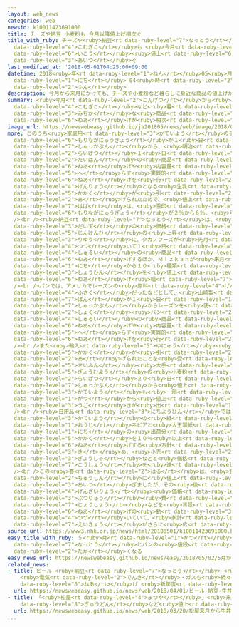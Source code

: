 ```yaml
---
layout: web_news
categories: web
newsid: k10011423691000
title: チーズや納豆 小麦粉も 今月以降値上げ相次ぐ
title_with_ruby: チーズや<ruby>納豆<rt data-ruby-level="7">なっとう</rt></ruby> <ruby>小麦粉<rt
  data-ruby-level="4">こむぎこ</rt></ruby>も <ruby>今月<rt data-ruby-level="2">こんげつ</rt></ruby><ruby>以降<rt
  data-ruby-level="6">いこう</rt></ruby><ruby>値上<rt data-ruby-level="6">ねあ</rt></ruby>げ<ruby>相次<rt
  data-ruby-level="3">あいつ</rt></ruby>ぐ
last_modified_at: '2018-05-01T04:25:00+09:00'
datetime: 2018<ruby>年<rt data-ruby-level="1">ねん</rt></ruby>05<ruby>月<rt data-ruby-level="1">がつ</rt></ruby>01<ruby>日<rt
  data-ruby-level="1">にち</rt></ruby> 04<ruby>時<rt data-ruby-level="2">じ</rt></ruby>25<ruby>分<rt
  data-ruby-level="2">ふん</rt></ruby>
description: 今月から来月にかけても、チーズや小麦粉など暮らしに身近な商品の値上げが相次ぎます。
summary: <ruby>今月<rt data-ruby-level="2">こんげつ</rt></ruby>から<ruby>来月<rt data-ruby-level="2">らいげつ</rt></ruby>にかけても、チーズや<ruby>小麦粉<rt
  data-ruby-level="4">こむぎこ</rt></ruby>など<ruby>暮<rt data-ruby-level="6">く</rt></ruby>らしに<ruby>身近<rt
  data-ruby-level="3">みぢか</rt></ruby>な<ruby>商品<rt data-ruby-level="3">しょうひん</rt></ruby>の<ruby>値上<rt
  data-ruby-level="6">ねあ</rt></ruby>げが<ruby>相次<rt data-ruby-level="3">あいつ</rt></ruby>ぎます。
image_url: https://newswebeasy.github.io/ja201805/news/web/image/2018/05/01/K10011423691_1805010018_1805010425_01_02.jpg
more: このうち<ruby>家庭用<rt data-ruby-level="3">かていよう</rt></ruby>のチーズは、<ruby>雪印<rt data-ruby-level="4">ゆきじるし</rt></ruby>メグミルクと<ruby>森永乳業<rt
  data-ruby-level="6">もりながにゅうぎょう</rt></ruby>が１<ruby>日<rt data-ruby-level="1">にち</rt></ruby>の<ruby>出荷分<rt
  data-ruby-level="7">しゅっかぶん</rt></ruby>から、<ruby>明治<rt data-ruby-level="4">めいじ</rt></ruby>が<ruby>来月<rt
  data-ruby-level="2">らいげつ</rt></ruby>１<ruby>日<rt data-ruby-level="1">にち</rt></ruby>から、いずれも<ruby>大半<rt
  data-ruby-level="2">たいはん</rt></ruby>の<ruby>商品<rt data-ruby-level="3">しょうひん</rt></ruby>で、<ruby>値上<rt
  data-ruby-level="6">ねあ</rt></ruby>げや<ruby>内容量<rt data-ruby-level="5">ないようりょう</rt></ruby>を<ruby>減<rt
  data-ruby-level="5">へ</rt></ruby>らす<ruby>実質的<rt data-ruby-level="5">じっしつてき</rt></ruby>な<ruby>値上<rt
  data-ruby-level="6">ねあ</rt></ruby>げを<ruby>行<rt data-ruby-level="2">おこな</rt></ruby>います。<ruby>原料<rt
  data-ruby-level="4">げんりょう</rt></ruby>となる<ruby>生乳<rt data-ruby-level="6">せいにゅう</rt></ruby>の<ruby>価格<rt
  data-ruby-level="5">かかく</rt></ruby>が<ruby>引<rt data-ruby-level="2">ひ</rt></ruby>き<ruby>上<rt
  data-ruby-level="2">あ</rt></ruby>げられたためで、<ruby>値上<rt data-ruby-level="6">ねあ</rt></ruby>げ<ruby>幅<rt
  data-ruby-level="7">はば</rt></ruby>は、<ruby>雪印<rt data-ruby-level="4">ゆきじるし</rt></ruby>メグミルクが４％から１７％、<ruby>森永乳業<rt
  data-ruby-level="6">もりながにゅうぎょう</rt></ruby>が２％から６％、<ruby>明治<rt data-ruby-level="4">めいじ</rt></ruby>が４％から１１％となっています。<br
  /><br /><ruby>納豆<rt data-ruby-level="7">なっとう</rt></ruby>は、<ruby>原料<rt data-ruby-level="4">げんりょう</rt></ruby>の<ruby>大豆<rt
  data-ruby-level="3">だいず</rt></ruby>の<ruby>価格<rt data-ruby-level="5">かかく</rt></ruby>や<ruby>人件費<rt
  data-ruby-level="5">じんけんひ</rt></ruby>の<ruby>上昇<rt data-ruby-level="7">じょうしょう</rt></ruby>を<ruby>理由<rt
  data-ruby-level="3">りゆう</rt></ruby>に、タカノフーズが<ruby>先月<rt data-ruby-level="1">せんげつ</rt></ruby>に<ruby>続<rt
  data-ruby-level="4">つづ</rt></ruby>いて１<ruby>日<rt data-ruby-level="1">にち</rt></ruby>から５<ruby>種類<rt
  data-ruby-level="4">しゅるい</rt></ruby>の<ruby>商品<rt data-ruby-level="3">しょうひん</rt></ruby>を<ruby>値上<rt
  data-ruby-level="6">ねあ</rt></ruby>げするほか、Ｍｉｚｋａｎが<ruby>来月<rt data-ruby-level="2">らいげつ</rt></ruby>１<ruby>日<rt
  data-ruby-level="1">にち</rt></ruby>から１０<ruby>種類<rt data-ruby-level="4">しゅるい</rt></ruby>の<ruby>商品<rt
  data-ruby-level="3">しょうひん</rt></ruby>を<ruby>値上<rt data-ruby-level="6">ねあ</rt></ruby>げします。いずれも<ruby>値上<rt
  data-ruby-level="6">ねあ</rt></ruby>げ<ruby>幅<rt data-ruby-level="7">はば</rt></ruby>は１０％から２０％です。<br
  /><br />パンでは、アメリカでレーズンの<ruby>原料<rt data-ruby-level="4">げんりょう</rt></ruby>となるブドウが<ruby>不作<rt
  data-ruby-level="4">ふさく</rt></ruby>だったなどとして、<ruby>山崎製<rt data-ruby-level="7">やまざきせい</rt></ruby><ruby>パン<rt
  data-ruby-level="7">ぱん</rt></ruby>が１<ruby>日<rt data-ruby-level="1">にち</rt></ruby>の<ruby>出荷分<rt
  data-ruby-level="7">しゅっかぶん</rt></ruby>からレーズンを<ruby>使<rt data-ruby-level="3">つか</rt></ruby>った<ruby>食<rt
  data-ruby-level="2">しょく</rt></ruby><ruby>パン<rt data-ruby-level="2">ぱん</rt></ruby>など７<ruby>種類<rt
  data-ruby-level="4">しゅるい</rt></ruby>の<ruby>商品<rt data-ruby-level="3">しょうひん</rt></ruby>で、<ruby>値上<rt
  data-ruby-level="6">ねあ</rt></ruby>げや<ruby>内容量<rt data-ruby-level="5">ないようりょう</rt></ruby>を<ruby>減<rt
  data-ruby-level="5">へ</rt></ruby>らす<ruby>実質的<rt data-ruby-level="5">じっしつてき</rt></ruby>な<ruby>値上<rt
  data-ruby-level="6">ねあ</rt></ruby>げを<ruby>行<rt data-ruby-level="2">おこな</rt></ruby>います。<br
  /><br />また<ruby>輸入<rt data-ruby-level="5">ゆにゅう</rt></ruby><ruby>小麦<rt data-ruby-level="2">こむぎ</rt></ruby>の<ruby>価格<rt
  data-ruby-level="5">かかく</rt></ruby>が<ruby>引<rt data-ruby-level="2">ひ</rt></ruby>き<ruby>上<rt
  data-ruby-level="2">あ</rt></ruby>げられたことを<ruby>受<rt data-ruby-level="3">う</rt></ruby>けて、<ruby>製粉<rt
  data-ruby-level="5">せいふん</rt></ruby><ruby>大手<rt data-ruby-level="1">おおて</rt></ruby>が、<ruby>業務用<rt
  data-ruby-level="5">ぎょうむよう</rt></ruby>の<ruby>小麦粉<rt data-ruby-level="4">こむぎこ</rt></ruby>を<ruby>来月<rt
  data-ruby-level="2">らいげつ</rt></ruby>２０<ruby>日<rt data-ruby-level="1">にち</rt></ruby>の<ruby>出荷分<rt
  data-ruby-level="7">しゅっかぶん</rt></ruby>から<ruby>値上<rt data-ruby-level="6">ねあ</rt></ruby>げするほか、<ruby>家庭用<rt
  data-ruby-level="3">かていよう</rt></ruby>も<ruby>一部<rt data-ruby-level="3">いちぶ</rt></ruby>で７<ruby>月<rt
  data-ruby-level="1">がつ</rt></ruby>から<ruby>値上<rt data-ruby-level="6">ねあ</rt></ruby>げする<ruby>動<rt
  data-ruby-level="3">うご</rt></ruby>きが<ruby>出<rt data-ruby-level="1">で</rt></ruby>ています。<br
  /><br /><ruby>日用品<rt data-ruby-level="3">にちようひん</rt></ruby>では、ティッシュペーパーなどの<ruby>家庭用<rt
  data-ruby-level="3">かていよう</rt></ruby>の<ruby>紙<rt data-ruby-level="2">かみ</rt></ruby>について、<ruby>王子<rt
  data-ruby-level="1">おうじ</rt></ruby>ネピアと<ruby>大王製紙<rt data-ruby-level="5">だいおうせいし</rt></ruby>が１<ruby>日<rt
  data-ruby-level="1">にち</rt></ruby>の<ruby>出荷分<rt data-ruby-level="7">しゅっかぶん</rt></ruby>から<ruby>価格<rt
  data-ruby-level="5">かかく</rt></ruby>を１０％<ruby>以上<rt data-ruby-level="4">いじょう</rt></ruby><ruby>値上<rt
  data-ruby-level="6">ねあ</rt></ruby>げする<ruby>方針<rt data-ruby-level="6">ほうしん</rt></ruby>を<ruby>決<rt
  data-ruby-level="3">き</rt></ruby>め、<ruby>小売<rt data-ruby-level="2">こうり</rt></ruby><ruby>業者<rt
  data-ruby-level="3">ぎょうしゃ</rt></ruby>などと<ruby>価格<rt data-ruby-level="5">かかく</rt></ruby><ruby>交渉<rt
  data-ruby-level="7">こうしょう</rt></ruby>を<ruby>進<rt data-ruby-level="3">すす</rt></ruby>めています。<br
  /><br />この<ruby>春<rt data-ruby-level="2">はる</rt></ruby>は、<ruby>食料品<rt data-ruby-level="4">しょくりょうひん</rt></ruby>を<ruby>中心<rt
  data-ruby-level="2">ちゅうしん</rt></ruby>に<ruby>値上<rt data-ruby-level="6">ねあ</rt></ruby>げが<ruby>相次<rt
  data-ruby-level="3">あいつ</rt></ruby>ぎましたが、その<ruby>後<rt data-ruby-level="2">ご</rt></ruby>も<ruby>原材料<rt
  data-ruby-level="4">げんざいりょう</rt></ruby><ruby>価格<rt data-ruby-level="5">かかく</rt></ruby>や<ruby>物流<rt
  data-ruby-level="3">ぶつりゅう</rt></ruby><ruby>費<rt data-ruby-level="4">ひ</rt></ruby>の<ruby>上昇<rt
  data-ruby-level="7">じょうしょう</rt></ruby>などを<ruby>背景<rt data-ruby-level="6">はいけい</rt></ruby>にした<ruby>値上<rt
  data-ruby-level="6">ねあ</rt></ruby>げの<ruby>動<rt data-ruby-level="3">うご</rt></ruby>きが<ruby>続<rt
  data-ruby-level="4">つづ</rt></ruby>いていて、<ruby>家計<rt data-ruby-level="2">かけい</rt></ruby>への<ruby>影響<rt
  data-ruby-level="7">えいきょう</rt></ruby>がさらに<ruby>広<rt data-ruby-level="2">ひろ</rt></ruby>がりそうです。
source_url: https://www3.nhk.or.jp/news/html/20180501/k10011423691000.html
easy_title_with_ruby: ５<ruby>月<rt data-ruby-level="1">がつ</rt></ruby>からチーズと<ruby>納豆<rt
  data-ruby-level="7">なっとう</rt></ruby>とパンの<ruby>値段<rt data-ruby-level="6">ねだん</rt></ruby>が<ruby>高<rt
  data-ruby-level="2">たか</rt></ruby>くなる
easy_news_url: https://newswebeasy.github.io/news/easy/2018/05/02/5月からチーズと納豆とパンの値段が高くなる
related_news:
- title: ビール <ruby>納豆<rt data-ruby-level="7">なっとう</rt></ruby> <ruby>牛丼<rt data-ruby-level="8">ぎゅうどん</rt></ruby>…
    <ruby>電気<rt data-ruby-level="2">でんき</rt></ruby>・ガスも<ruby>続々<rt data-ruby-level="4">ぞくぞく</rt></ruby><ruby>値上<rt
    data-ruby-level="6">ねあ</rt></ruby>げ <ruby>新年度<rt data-ruby-level="3">しんねんど</rt></ruby>スタート
  url: https://newswebeasy.github.io/news/web/2018/04/01/ビール-納豆-牛丼-電気ガスも続々値上げ-新年度スタート
- title: 「<ruby>松屋<rt data-ruby-level="4">まつや</rt></ruby>」<ruby>来月<rt data-ruby-level="2">らいげつ</rt></ruby>から<ruby>牛丼<rt
    data-ruby-level="8">ぎゅうどん</rt></ruby>など<ruby>値上<rt data-ruby-level="6">ねあ</rt></ruby>げへ
  url: https://newswebeasy.github.io/news/web/2018/03/20/松屋来月から牛丼など値上げへ
...
```

